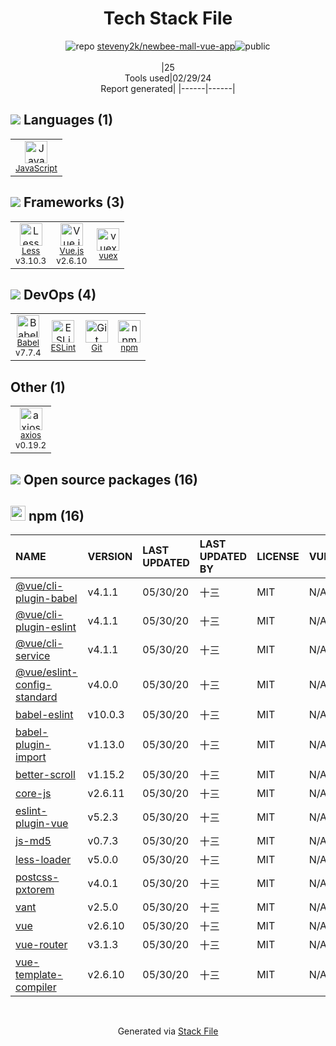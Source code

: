 <!--
&lt;--- Readme.md Snippet without images Start ---&gt;
## Tech Stack
steveny2k/newbee-mall-vue-app is built on the following main stack:

- [JavaScript](https://developer.mozilla.org/en-US/docs/Web/JavaScript) – Languages
- [Less](http://lesscss.org/) – CSS Pre-processors / Extensions
- [Vue.js](http://vuejs.org/) – Javascript UI Libraries
- [vuex](https://vuex.vuejs.org) – State Management Library
- [Babel](http://babeljs.io/) – JavaScript Compilers
- [ESLint](http://eslint.org/) – Code Review
- [axios](https://github.com/mzabriskie/axios) – Javascript Utilities & Libraries

Full tech stack [here](/techstack.md)

&lt;--- Readme.md Snippet without images End ---&gt;

&lt;--- Readme.md Snippet with images Start ---&gt;
## Tech Stack
steveny2k/newbee-mall-vue-app is built on the following main stack:

- <img width='25' height='25' src='https://img.stackshare.io/service/1209/javascript.jpeg' alt='JavaScript'/> [JavaScript](https://developer.mozilla.org/en-US/docs/Web/JavaScript) – Languages
- <img width='25' height='25' src='https://img.stackshare.io/service/1170/default_957cbc0168b4d37265e264469c888f776e57f42c.png' alt='Less'/> [Less](http://lesscss.org/) – CSS Pre-processors / Extensions
- <img width='25' height='25' src='https://img.stackshare.io/service/3837/paeckCWC.png' alt='Vue.js'/> [Vue.js](http://vuejs.org/) – Javascript UI Libraries
- <img width='25' height='25' src='https://img.stackshare.io/service/6705/6128107.png' alt='vuex'/> [vuex](https://vuex.vuejs.org) – State Management Library
- <img width='25' height='25' src='https://img.stackshare.io/service/2739/-1wfGjNw.png' alt='Babel'/> [Babel](http://babeljs.io/) – JavaScript Compilers
- <img width='25' height='25' src='https://img.stackshare.io/service/3337/Q4L7Jncy.jpg' alt='ESLint'/> [ESLint](http://eslint.org/) – Code Review
- <img width='25' height='25' src='https://img.stackshare.io/no-img-open-source.png' alt='axios'/> [axios](https://github.com/mzabriskie/axios) – Javascript Utilities & Libraries

Full tech stack [here](/techstack.md)

&lt;--- Readme.md Snippet with images End ---&gt;
-->
<div align="center">

# Tech Stack File
![](https://img.stackshare.io/repo.svg "repo") [steveny2k/newbee-mall-vue-app](https://github.com/steveny2k/newbee-mall-vue-app)![](https://img.stackshare.io/public_badge.svg "public")
<br/><br/>
|25<br/>Tools used|02/29/24 <br/>Report generated|
|------|------|
</div>

## <img src='https://img.stackshare.io/languages.svg'/> Languages (1)
<table><tr>
  <td align='center'>
  <img width='36' height='36' src='https://img.stackshare.io/service/1209/javascript.jpeg' alt='JavaScript'>
  <br>
  <sub><a href="https://developer.mozilla.org/en-US/docs/Web/JavaScript">JavaScript</a></sub>
  <br>
  <sub></sub>
</td>

</tr>
</table>

## <img src='https://img.stackshare.io/frameworks.svg'/> Frameworks (3)
<table><tr>
  <td align='center'>
  <img width='36' height='36' src='https://img.stackshare.io/service/1170/default_957cbc0168b4d37265e264469c888f776e57f42c.png' alt='Less'>
  <br>
  <sub><a href="http://lesscss.org/">Less</a></sub>
  <br>
  <sub>v3.10.3</sub>
</td>

<td align='center'>
  <img width='36' height='36' src='https://img.stackshare.io/service/3837/paeckCWC.png' alt='Vue.js'>
  <br>
  <sub><a href="http://vuejs.org/">Vue.js</a></sub>
  <br>
  <sub>v2.6.10</sub>
</td>

<td align='center'>
  <img width='36' height='36' src='https://img.stackshare.io/service/6705/6128107.png' alt='vuex'>
  <br>
  <sub><a href="https://vuex.vuejs.org">vuex</a></sub>
  <br>
  <sub></sub>
</td>

</tr>
</table>

## <img src='https://img.stackshare.io/devops.svg'/> DevOps (4)
<table><tr>
  <td align='center'>
  <img width='36' height='36' src='https://img.stackshare.io/service/2739/-1wfGjNw.png' alt='Babel'>
  <br>
  <sub><a href="http://babeljs.io/">Babel</a></sub>
  <br>
  <sub>v7.7.4</sub>
</td>

<td align='center'>
  <img width='36' height='36' src='https://img.stackshare.io/service/3337/Q4L7Jncy.jpg' alt='ESLint'>
  <br>
  <sub><a href="http://eslint.org/">ESLint</a></sub>
  <br>
  <sub></sub>
</td>

<td align='center'>
  <img width='36' height='36' src='https://img.stackshare.io/service/1046/git.png' alt='Git'>
  <br>
  <sub><a href="http://git-scm.com/">Git</a></sub>
  <br>
  <sub></sub>
</td>

<td align='center'>
  <img width='36' height='36' src='https://img.stackshare.io/service/1120/lejvzrnlpb308aftn31u.png' alt='npm'>
  <br>
  <sub><a href="https://www.npmjs.com/">npm</a></sub>
  <br>
  <sub></sub>
</td>

</tr>
</table>

## Other (1)
<table><tr>
  <td align='center'>
  <img width='36' height='36' src='https://img.stackshare.io/no-img-open-source.png' alt='axios'>
  <br>
  <sub><a href="https://github.com/mzabriskie/axios">axios</a></sub>
  <br>
  <sub>v0.19.2</sub>
</td>

</tr>
</table>


## <img src='https://img.stackshare.io/group.svg' /> Open source packages (16)</h2>

## <img width='24' height='24' src='https://img.stackshare.io/service/1120/lejvzrnlpb308aftn31u.png'/> npm (16)

|NAME|VERSION|LAST UPDATED|LAST UPDATED BY|LICENSE|VULNERABILITIES|
|:------|:------|:------|:------|:------|:------|
|[@vue/cli-plugin-babel](https://www.npmjs.com/@vue/cli-plugin-babel)|v4.1.1|05/30/20|十三 |MIT|N/A|
|[@vue/cli-plugin-eslint](https://www.npmjs.com/@vue/cli-plugin-eslint)|v4.1.1|05/30/20|十三 |MIT|N/A|
|[@vue/cli-service](https://www.npmjs.com/@vue/cli-service)|v4.1.1|05/30/20|十三 |MIT|N/A|
|[@vue/eslint-config-standard](https://www.npmjs.com/@vue/eslint-config-standard)|v4.0.0|05/30/20|十三 |MIT|N/A|
|[babel-eslint](https://www.npmjs.com/babel-eslint)|v10.0.3|05/30/20|十三 |MIT|N/A|
|[babel-plugin-import](https://www.npmjs.com/babel-plugin-import)|v1.13.0|05/30/20|十三 |MIT|N/A|
|[better-scroll](https://www.npmjs.com/better-scroll)|v1.15.2|05/30/20|十三 |MIT|N/A|
|[core-js](https://www.npmjs.com/core-js)|v2.6.11|05/30/20|十三 |MIT|N/A|
|[eslint-plugin-vue](https://www.npmjs.com/eslint-plugin-vue)|v5.2.3|05/30/20|十三 |MIT|N/A|
|[js-md5](https://www.npmjs.com/js-md5)|v0.7.3|05/30/20|十三 |MIT|N/A|
|[less-loader](https://www.npmjs.com/less-loader)|v5.0.0|05/30/20|十三 |MIT|N/A|
|[postcss-pxtorem](https://www.npmjs.com/postcss-pxtorem)|v4.0.1|05/30/20|十三 |MIT|N/A|
|[vant](https://www.npmjs.com/vant)|v2.5.0|05/30/20|十三 |MIT|N/A|
|[vue](https://www.npmjs.com/vue)|v2.6.10|05/30/20|十三 |MIT|N/A|
|[vue-router](https://www.npmjs.com/vue-router)|v3.1.3|05/30/20|十三 |MIT|N/A|
|[vue-template-compiler](https://www.npmjs.com/vue-template-compiler)|v2.6.10|05/30/20|十三 |MIT|N/A|

<br/>
<div align='center'>

Generated via [Stack File](https://github.com/marketplace/stack-file)

